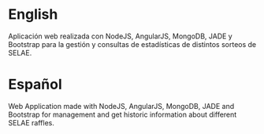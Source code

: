 # English

Aplicación web realizada con NodeJS, AngularJS, MongoDB, JADE y Bootstrap para la gestión y consultas de estadísticas de distintos 
sorteos de SELAE.

# Español

Web Application made with NodeJS, AngularJS, MongoDB, JADE and Bootstrap for management and get historic information about different 
SELAE raffles.
